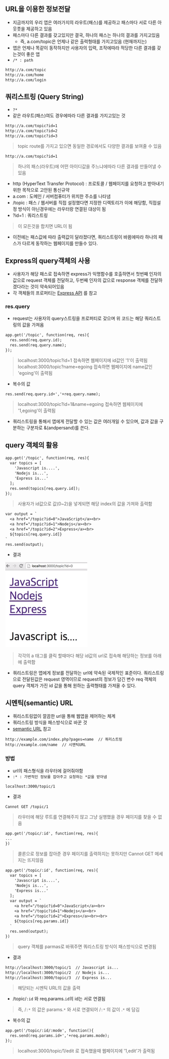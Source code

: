 ## URL을 이용한 정보전달
- 지금까지의 우리 앱은 여러가지의 라우트(패스)를 제공하고 패스마다 서로 다른 아웃풋을 제공하고 있음
- 패스마다 다른 결과를 갖고있지만 결국, 하나의 패스는 하나의 결과를 가지고있음
  - 즉, a.com/topic은 언제나 같은 출력형태를 가지고있음 (현재까지는)
- 앱은 언제나 똑같이 동작하지만 사용자의 입력, 조작에따라 적당한 다른 결과를 갖는것이 좋은 앱
- `/* : path`
```
http://a.com/topic
http://a.com/home
http://a.com/login
```

## 쿼리스트링 (Query String)
- `?*`
- 같은 라우트(패스)여도 경우에따라 다른 결과를 가지고있는 것
```
http://a.com/topic?id=1
http://a.com/topic?id=2
http://a.com/topic?id=3
```
> topic route를 가지고 있으면 동일한 경로에서도 다양한 결과를 보여줄 수 있음
```
http://a.com/topic?id=1
```
> 하나의 패스(라우트)에 어떤 아이디값을 주느냐에따라 다른 결과를 만들어낼 수 있음

- http (HyperText Transfer Protocol) : 프로토콜 \/ 웹페이지를 요청하고 받아내기위한 목적으로 고안된 통신규약
- a.com : 도메인 \/ 서버컴퓨터가 위치한 주소를 나타냄
- /topic : 패스 \/ 웹서버를 직접 설정했다면 지정한 디렉토리가 이에 해당함, 직접설정 방식이 아닌경우에는 라우터랑 연결된 대상이 됨
- ?id=1 : 쿼리스트링
> 이 모든것을 합치면 URL이 됨

- 이전에는 패스값에 따라 출력값이 달라졌다면, 쿼리스트링이 바뀜에따라 하나의 패스가 다르게 동작하는 웹페이지를 만들수 있다.


## Express의 query객체의 사용
- 사용자가 해당 패스로 접속하면 express가 익명함수를 호출하면서 첫번째 인자의 값으로 request 객체를 전달하고, 두번째 인자의 값으로 response 객체를 전달하겠다라는 것이 약속되어있음
- 각 객체들의 프로퍼티는 [Express API](http://expressjs.com/ko/4x/api.html) 를 참고

### res.query
- request는 사용자의 query스트링을 프로퍼티로 갖으며 위 코드는 해당 쿼리스트링의 값을 가져옴
```
app.get('/topic', function(req, res){
  res.send(req.query.id);
  res.send(req.query.name);
});
```
> localhost:3000/topic?id=1 접속하면 웹페이지에 id값인 '1'이 출력됨<br/>localhost:3000/topic?name=egoing 접속하면 웹페이지에 name값인 'egoing'이 출력됨

- 복수의 값
```
res.send(req.query.id+','+req.query.name);
```
> localhost:3000/topic?id=1&name=egoing 접속하면 웹페이지에 '1,egoing'이 출력됨
- 쿼리스트링을 통해서 앱에게 전달할 수 있는 값은 여러개일 수 있으며, 값과 값을 구분하는 구분자로 &(andpersand)를 쓴다.


## query 객체의 활용
```
app.get('/topic', function(req, res){
  var topics = [
    'Javascript is....',
    'Nodejs is...',
    'Express is...'
  ];
  res.send(topics[req.query.id]);
});
```
> 사용자가 id값으로 값(0~2)을 넣게되면 해당 index의 값을 가져와 출력함
```
var output = `
  <a href="/topic?id=0">JavaScript</a><br>
  <a href="/topic?id=1">Nodejs</a><br>
  <a href="/topic?id=2">Express</a><br>
  ${topics[req.query.id]}
`
res.send(output);
```
- 결과

![output](img/node17.png)
> 각각의 a 태그를 클릭 할때마다 해당 id값의 url로 접속해 해당하는 정보를 아래에 출력함

- 쿼리스트링은 앱에게 정보를 전달하는 url에 약속된 국제적인 표준이다. 쿼리스트링으로 전달된값은 request 영역이므로 request의 정보가 담긴 변수 req 객체의 query 객체가 가진 id 값을 통해 원하는 출력형태를 가져올 수 있다.


## 시멘틱(semantic) URL
- 쿼리스트링없이 깔끔한 url을 통해 웹앱을 제어하는 체계
- 쿼리스트링 방식을 패스방식으로 바꾼 것
- [semantic URL](https://en.wikipedia.org/wiki/Clean_URL) 참고
```
http://example.com/index.php?pages=name  // 쿼리스트링
http://example.com/name  // 시멘틱URL
```
### 방법
- url의 패스형식을 라우터에 걸어줘야함
- `:* : 가변적인 정보를 잡아주고 요청하는 *값을 받아냄`
```
localhost:3000/topic/1
```
- 결과
```
Cannot GET /topic/1
```
> 라우터에 해당 루트를 연결해주지 않고 그냥 실행했을 경우 페이지를 찾을 수 없음
```
app.get('/topic/:id', function(req, res){
...
})
```
> 콜론으로 정보를 잡아준 경우 페이지를 출력하지는 못하지만 Cannot GET 메세지는 뜨지않음
```
app.get('/topic/:id', function(req, res){
  var topics = [
    'Javascript is....',
    'Nodejs is...',
    'Express is...'
  ];
  var output = `
    <a href="/topic?id=0">JavaScript</a><br>
    <a href="/topic?id=1">Nodejs</a><br>
    <a href="/topic?id=2">Express</a><br><br>
    ${topics[req.params.id]}
  `
  res.send(output);
})
```
> query 객체를 parmas로 바꿔주면 쿼리스트링 방식이 패스방식으로 변경됨
- 결과
```
http://localhost:3000/topic/1  // Javascript is...
http://localhost:3000/topic/2  // Nodejs is...
http://localhost:3000/topic/3  // Express is...
```
> 해당되는 시멘틱 URL의 값을 출력

- /topic/`:id` 와 req.params.`id`의 id는 서로 연결됨
> 즉, /`:*` 의 값은 params.`*` 와 서로 연결되어 /`:*` 의 값이 .`*` 에 담김

- 복수의 값
```
app.get('/topic/:id/:mode', function(){
  res.send(req.params.id+','+req.params.mode);
});
```
> localhost:3000/topic/1/edit 로 접속했을때 웹페이지에 '1,edit'가 출력됨
